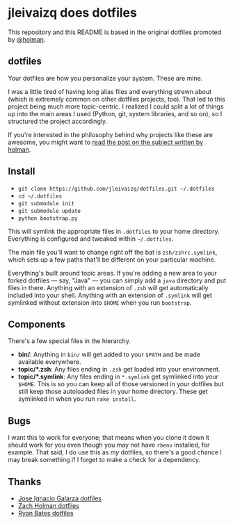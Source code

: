 # jleivaizq does dotfiles

This repository and this README is based in the original dotfiles promoted by
[@holman](http://github.com/holman).


## dotfiles

Your dotfiles are how you personalize your system. These are mine.

I was a little tired of having long alias files and everything strewn about
(which is extremely common on other dotfiles projects, too). That led to this
project being much more topic-centric. I realized I could split a lot of things
up into the main areas I used (Python, git, system libraries, and so on), so I
structured the project accordingly.

If you're interested in the philosophy behind why projects like these are
awesome, you might want to [read the post on the subject written by
holman](http://zachholman.com/2010/08/dotfiles-are-meant-to-be-forked/).


## Install

- `git clone https://github.com/jleivaizq/dotfiles.git ~/.dotfiles`
- `cd ~/.dotfiles`
- `git submodule init`
- `git submodule update`
- `python bootstrap.py`

This will symlink the appropriate files in `.dotfiles` to your home directory.
Everything is configured and tweaked within `~/.dotfiles`.

The main file you'll want to change right off the bat is `zsh/zshrc.symlink`,
which sets up a few paths that'll be different on your particular machine.

Everything's built around topic areas. If you're adding a new area to your
forked dotfiles — say, "Java" — you can simply add a `java` directory and put
files in there. Anything with an extension of `.zsh` will get automatically
included into your shell. Anything with an extension of `.symlink` will get
symlinked without extension into `$HOME` when you run `bootstrap`.


## Components

There's a few special files in the hierarchy.

- **bin/**: Anything in `bin/` will get added to your `$PATH` and be made
  available everywhere.
- **topic/\*.zsh**: Any files ending in `.zsh` get loaded into your
  environment.
- **topic/\*.symlink**: Any files ending in `*.symlink` get symlinked into
  your `$HOME`. This is so you can keep all of those versioned in your dotfiles
  but still keep those autoloaded files in your home directory. These get
  symlinked in when you run `rake install`.

## Bugs

I want this to work for everyone; that means when you clone it down it should
work for you even though you may not have `rbenv` installed, for example. That
said, I do use this as *my* dotfiles, so there's a good chance I may break
something if I forget to make a check for a dependency.

## Thanks

- [Jose Ignacio Galarza dotfiles](http://github.com/igalarzab/dotfiles)
- [Zach Holman dotfiles](http://github.com/holman/dotfiles)
- [Ryan Bates dotfiles](http://github.com/ryanb/dotfiles)


